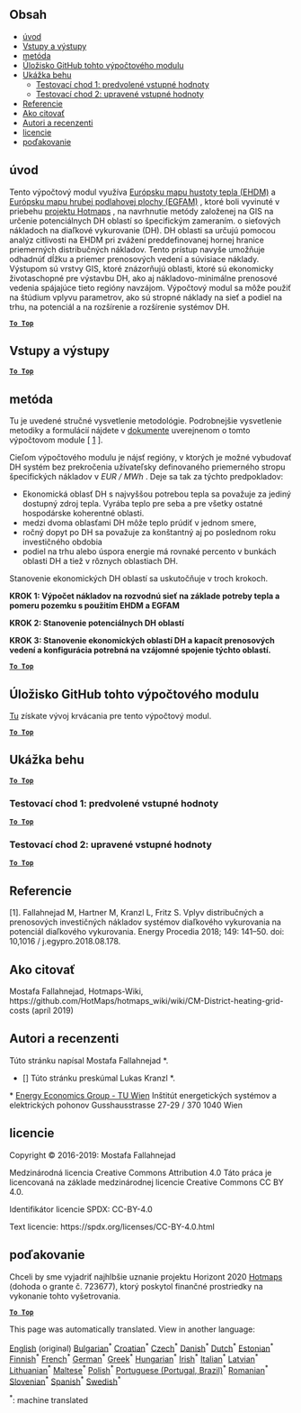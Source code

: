 <h2> Obsah </h2><ul><li> <a href="#introduction">úvod</a> </li><li> <a href="#inputs-and-outputs">Vstupy a výstupy</a> </li><li> <a href="#method">metóda</a> </li><li> <a href="#GitHub-Repository-of-this-calculation-module">Úložisko GitHub tohto výpočtového modulu</a> </li><li> <a href="#sample-run">Ukážka behu</a> <ul><li> <a href="#test-run-1-default-input-values">Testovací chod 1: predvolené vstupné hodnoty</a> </li><li> <a href="#test-run-2-modified-input-values">Testovací chod 2: upravené vstupné hodnoty</a> </li></ul></li><li> <a href="#references">Referencie</a> </li><li> <a href="#how-to-cite">Ako citovať</a> </li><li> <a href="#authors-and-reviewers">Autori a recenzenti</a> </li><li> <a href="#license">licencie</a> </li><li> <a href="#acknowledgement">poďakovanie</a> </li></ul><h2> úvod </h2><p> Tento výpočtový modul využíva <a href="https://gitlab.com/hotmaps/heat/heat_tot_curr_density">Európsku mapu hustoty tepla (EHDM)</a> a <a href="https://gitlab.com/hotmaps/gfa_tot_curr_density">Európsku mapu hrubej podlahovej plochy (EGFAM)</a> , ktoré boli vyvinuté v priebehu <a href="https://www.hotmaps-project.eu/">projektu Hotmaps</a> , na navrhnutie metódy založenej na GIS na určenie potenciálnych DH oblastí so špecifickým zameraním. o sieťových nákladoch na diaľkové vykurovanie (DH). DH oblasti sa určujú pomocou analýz citlivosti na EHDM pri zvážení preddefinovanej hornej hranice priemerných distribučných nákladov. Tento prístup navyše umožňuje odhadnúť dĺžku a priemer prenosových vedení a súvisiace náklady. Výstupom sú vrstvy GIS, ktoré znázorňujú oblasti, ktoré sú ekonomicky životaschopné pre výstavbu DH, ako aj nákladovo-minimálne prenosové vedenia spájajúce tieto regióny navzájom. Výpočtový modul sa môže použiť na štúdium vplyvu parametrov, ako sú stropné náklady na sieť a podiel na trhu, na potenciál a na rozšírenie a rozšírenie systémov DH. </p><p><ins> <code><strong><a href="#table-of-contents">To Top</a></strong></code> </ins> </p><h2> Vstupy a výstupy </h2><p><ins> <code><strong><a href="#table-of-contents">To Top</a></strong></code> </ins> </p><h2> metóda </h2><p> Tu je uvedené stručné vysvetlenie metodológie. Podrobnejšie vysvetlenie metodiky a formulácií nájdete v <a href="https://www.sciencedirect.com/science/article/pii/S1876610218304740">dokumente</a> uverejnenom o tomto výpočtovom module [ <a href="#References">1</a> ]. </p><p> Cieľom výpočtového modulu je nájsť regióny, v ktorých je možné vybudovať DH systém bez prekročenia užívateľsky definovaného priemerného stropu špecifických nákladov v <em><em>EUR / MWh</em></em> . Deje sa tak za týchto predpokladov: </p><ul><li> Ekonomická oblasť DH s najvyššou potrebou tepla sa považuje za jediný dostupný zdroj tepla. Vyrába teplo pre seba a pre všetky ostatné hospodárske koherentné oblasti. </li><li> medzi dvoma oblasťami DH môže teplo prúdiť v jednom smere, </li><li> ročný dopyt po DH sa považuje za konštantný aj po poslednom roku investičného obdobia </li><li> podiel na trhu alebo úspora energie má rovnaké percento v bunkách oblasti DH a tiež v rôznych oblastiach DH. </li></ul><p> Stanovenie ekonomických DH oblastí sa uskutočňuje v troch krokoch. </p><p> <strong>KROK 1: Výpočet nákladov na rozvodnú sieť na základe potreby tepla a pomeru pozemku s použitím EHDM a EGFAM</strong> </p><p> <strong>KROK 2: Stanovenie potenciálnych DH oblastí</strong> </p><p> <strong>KROK 3: Stanovenie ekonomických oblastí DH a kapacít prenosových vedení a konfigurácia potrebná na vzájomné spojenie týchto oblastí.</strong> </p><p><ins> <code><strong><a href="#table-of-contents">To Top</a></strong></code> </ins> </p><h2> Úložisko GitHub tohto výpočtového modulu </h2><p> <a href="https://github.com/HotMaps/dh_economic_assessment/tree/develop">Tu</a> získate vývoj krvácania pre tento výpočtový modul. </p><p><ins> <code><strong><a href="#table-of-contents">To Top</a></strong></code> </ins> </p><h2> Ukážka behu </h2><p><ins> <code><strong><a href="#table-of-contents">To Top</a></strong></code> </ins> </p><h3> Testovací chod 1: predvolené vstupné hodnoty </h3><p><ins> <code><strong><a href="#table-of-contents">To Top</a></strong></code> </ins> </p><h3> Testovací chod 2: upravené vstupné hodnoty </h3><p><ins> <code><strong><a href="#table-of-contents">To Top</a></strong></code> </ins> </p><h2> Referencie </h2><p> [1]. Fallahnejad M, Hartner M, Kranzl L, Fritz S. Vplyv distribučných a prenosových investičných nákladov systémov diaľkového vykurovania na potenciál diaľkového vykurovania. Energy Procedia 2018; 149: 141–50. doi: 10,1016 / j.egypro.2018.08.178. </p><h2> Ako citovať </h2><p> Mostafa Fallahnejad, Hotmaps-Wiki, https://github.com/HotMaps/hotmaps_wiki/wiki/CM-District-heating-grid-costs (apríl 2019) </p><h2> Autori a recenzenti </h2><p> Túto stránku napísal Mostafa Fallahnejad *. </p><ul><li> [] Túto stránku preskúmal Lukas Kranzl *. </li></ul><p> * <a href="https://eeg.tuwien.ac.at/">Energy Economics Group - TU Wien</a> Inštitút energetických systémov a elektrických pohonov Gusshausstrasse 27-29 / 370 1040 Wien </p><h2> licencie </h2><p> Copyright © 2016-2019: Mostafa Fallahnejad </p><p> Medzinárodná licencia Creative Commons Attribution 4.0 Táto práca je licencovaná na základe medzinárodnej licencie Creative Commons CC BY 4.0. </p><p> Identifikátor licencie SPDX: CC-BY-4.0 </p><p> Text licencie: https://spdx.org/licenses/CC-BY-4.0.html </p><h2> poďakovanie </h2><p> Chceli by sme vyjadriť najhlbšie uznanie projektu Horizont 2020 <a href="https://www.hotmaps-project.eu">Hotmaps</a> (dohoda o grante č. 723677), ktorý poskytol finančné prostriedky na vykonanie tohto vyšetrovania. </p><p><ins> <code><strong><a href="#table-of-contents">To Top</a></strong></code> </ins> </p>

This page was automatically translated. View in another language:

[English](../en/CM-District-heating-potential-economic-assessment.md) (original) [Bulgarian](../bg/CM-District-heating-potential-economic-assessment.md)<sup>\*</sup> [Croatian](../hr/CM-District-heating-potential-economic-assessment.md)<sup>\*</sup> [Czech](../cs/CM-District-heating-potential-economic-assessment.md)<sup>\*</sup> [Danish](../da/CM-District-heating-potential-economic-assessment.md)<sup>\*</sup> [Dutch](../nl/CM-District-heating-potential-economic-assessment.md)<sup>\*</sup> [Estonian](../et/CM-District-heating-potential-economic-assessment.md)<sup>\*</sup> [Finnish](../fi/CM-District-heating-potential-economic-assessment.md)<sup>\*</sup> [French](../fr/CM-District-heating-potential-economic-assessment.md)<sup>\*</sup> [German](../de/CM-District-heating-potential-economic-assessment.md)<sup>\*</sup> [Greek](../el/CM-District-heating-potential-economic-assessment.md)<sup>\*</sup> [Hungarian](../hu/CM-District-heating-potential-economic-assessment.md)<sup>\*</sup> [Irish](../ga/CM-District-heating-potential-economic-assessment.md)<sup>\*</sup> [Italian](../it/CM-District-heating-potential-economic-assessment.md)<sup>\*</sup> [Latvian](../lv/CM-District-heating-potential-economic-assessment.md)<sup>\*</sup> [Lithuanian](../lt/CM-District-heating-potential-economic-assessment.md)<sup>\*</sup> [Maltese](../mt/CM-District-heating-potential-economic-assessment.md)<sup>\*</sup> [Polish](../pl/CM-District-heating-potential-economic-assessment.md)<sup>\*</sup> [Portuguese (Portugal, Brazil)](../pt/CM-District-heating-potential-economic-assessment.md)<sup>\*</sup> [Romanian](../ro/CM-District-heating-potential-economic-assessment.md)<sup>\*</sup>  [Slovenian](../sl/CM-District-heating-potential-economic-assessment.md)<sup>\*</sup> [Spanish](../es/CM-District-heating-potential-economic-assessment.md)<sup>\*</sup> [Swedish](../sv/CM-District-heating-potential-economic-assessment.md)<sup>\*</sup> 

<sup>\*</sup>: machine translated
